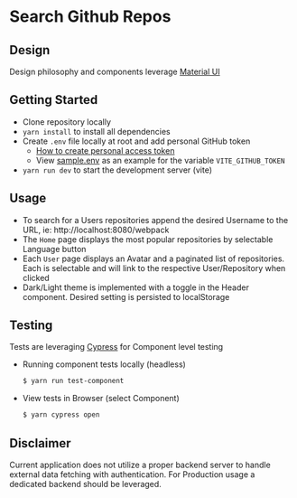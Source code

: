 # Search Github Repos

## Design
Design philosophy and components leverage [Material UI](https://mui.com/)

## Getting Started
- Clone repository locally
- `yarn install` to install all dependencies
- Create `.env` file locally at root and add personal GitHub token
  - [How to create personal access token](https://docs.github.com/en/authentication/keeping-your-account-and-data-secure/creating-a-personal-access-token)
  - View [sample.env](sample.env) as an example for the variable `VITE_GITHUB_TOKEN`
- `yarn run dev` to start the development server (vite)

## Usage
- To search for a Users repositories append the desired Username to the URL, ie:
http://localhost:8080/webpack
- The `Home` page displays the most popular repositories by selectable Language button
- Each `User` page displays an Avatar and a paginated list of repositories. Each is selectable
and will link to the respective User/Repository when clicked
- Dark/Light theme is implemented with a toggle in the Header component. Desired
setting is persisted to localStorage

## Testing
Tests are leveraging [Cypress](https://docs.cypress.io/guides/overview/why-cypress) for Component level testing
- Running component tests locally (headless)
  ```bash
  $ yarn run test-component
  ```
- View tests in Browser (select Component)
  ```bash
  $ yarn cypress open
  ```
  
## Disclaimer
Current application does not utilize a proper backend server to handle external data fetching with
authentication. For Production usage a dedicated backend should be leveraged.